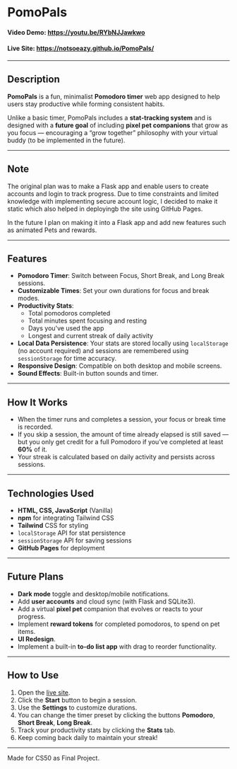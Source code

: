 # PomoPals

#### Video Demo: <https://youtu.be/RYbNJJawkwo>
#### Live Site: <https://notsoeazy.github.io/PomoPals/>

---

## Description

**PomoPals** is a fun, minimalist **Pomodoro timer** web app designed to help users stay productive while forming consistent habits.

Unlike a basic timer, PomoPals includes a **stat-tracking system** and is designed with a **future goal** of including **pixel pet companions** that grow as you focus — encouraging a “grow together” philosophy with your virtual buddy (to be implemented in the future).

---

## Note

The original plan was to make a Flask app and enable users to create accounts and login to track progress. Due to time constraints and limited knowledge with implementing secure account logic, I decided to make it static which also helped in deployingb the site using GitHub Pages.

In the future I plan on making it into a Flask app and add new features such as animated Pets and rewards.

---

## Features

- **Pomodoro Timer**: Switch between Focus, Short Break, and Long Break sessions.
- **Customizable Times**: Set your own durations for focus and break modes.
- **Productivity Stats**:
  - Total pomodoros completed
  - Total minutes spent focusing and resting
  - Days you've used the app
  - Longest and current streak of daily activity
- **Local Data Persistence**: Your stats are stored locally using `localStorage` (no account required) and sessions are remembered using `sessionStorage` for time accuracy.
- **Responsive Design**: Compatible on both desktop and mobile screens.
- **Sound Effects**: Built-in button sounds and timer.

---

## How It Works
- When the timer runs and completes a session, your focus or break time is recorded.
- If you skip a session, the amount of time already elapsed is still saved — but you only get credit for a full Pomodoro if you've completed at least **60%** of it.
- Your streak is calculated based on daily activity and persists across sessions.

---

## Technologies Used

- **HTML, CSS, JavaScript** (Vanilla)
- **npm** for integrating Tailwind CSS
- **Tailwind** CSS for styling
- `localStorage` API for stat persistence
- `sessionStorage` API for saving sessions
- **GitHub Pages** for deployment

---

## Future Plans

- **Dark mode** toggle and desktop/mobile notifications.
- Add **user accounts** and cloud sync (with Flask and SQLite3).
- Add a virtual **pixel pet** companion that evolves or reacts to your progress.
- Implement **reward tokens** for completed pomodoros, to spend on pet items.
- **UI Redesign**.
- Implement a built-in **to-do list app** with drag to reorder functionality.

---

## How to Use

1. Open the [live site](https://notsoeazy.github.io/PomoPals/).
2. Click the **Start** button to begin a session.
3. Use the **Settings** to customize durations.
4. You can change the timer preset by clicking the buttons **Pomodoro**, **Short Break**, **Long Break**.
5. Track your productivity stats by clicking the **Stats** tab.
6. Keep coming back daily to maintain your streak!

---

Made for CS50 as Final Project.


